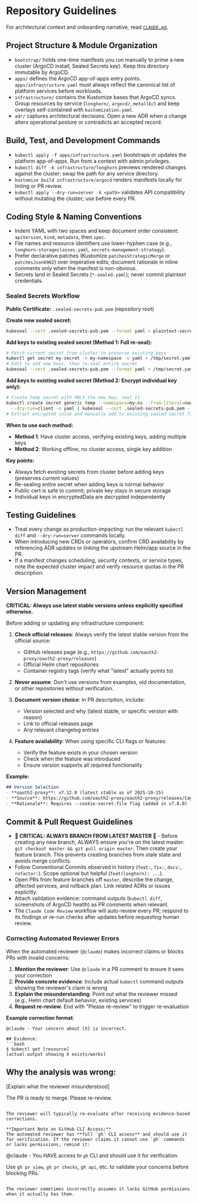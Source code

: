 # Repository Guidelines

For architectural context and onboarding narrative, read [`CLAUDE.md`](CLAUDE.md).

## Project Structure & Module Organization
- `bootstrap/` holds one-time manifests you run manually to prime a new cluster (ArgoCD install, Sealed Secrets key). Keep this directory immutable by ArgoCD.
- `apps/` defines the ArgoCD app-of-apps entry points. `apps/infrastructure.yaml` must always reflect the canonical list of platform services before workloads.
- `infrastructure/` contains the Kustomize bases that ArgoCD syncs. Group resources by service (`longhorn/`, `argocd/`, `metallb/`) and keep overlays self-contained with `kustomization.yaml`.
- `adr/` captures architectural decisions. Open a new ADR when a change alters operational posture or contradicts an accepted record.

## Build, Test, and Development Commands
- `kubectl apply -f apps/infrastructure.yaml` bootstraps or updates the platform app-of-apps. Run from a context with admin privileges.
- `kubectl diff -k infrastructure/longhorn` previews rendered changes against the cluster; swap the path for any service directory.
- `kustomize build infrastructure/argocd` renders manifests locally for linting or PR review.
- `kubectl apply --dry-run=server -k <path>` validates API compatibility without mutating the cluster; use before every PR.

## Coding Style & Naming Conventions
- Indent YAML with two spaces and keep document order consistent: `apiVersion`, `kind`, `metadata`, then `spec`.
- File names and resource identifiers use lower-hyphen case (e.g., `longhorn-storageclasses.yaml`, `secrets-management-strategy`).
- Prefer declarative patches (Kustomize `patchesStrategicMerge` or `patchesJson6902`) over imperative edits; document rationale in inline comments only when the manifest is non-obvious.
- Secrets land in Sealed Secrets (`*-sealed.yaml`); never commit plaintext credentials.

### Sealed Secrets Workflow

**Public Certificate:** `.sealed-secrets-pub.pem` (repository root)

**Create new sealed secret:**
```bash
kubeseal --cert .sealed-secrets-pub.pem --format yaml < plaintext-secret.yaml > sealed-secret.yaml
```

**Add keys to existing sealed secret (Method 1: Full re-seal):**
```bash
# Fetch current secret from cluster to preserve existing keys
kubectl get secret my-secret -n my-namespace -o yaml > /tmp/secret.yaml
# Edit to add new keys, then re-seal entire secret
kubeseal --cert .sealed-secrets-pub.pem --format yaml < /tmp/secret.yaml > sealed-secret.yaml
```

**Add keys to existing sealed secret (Method 2: Encrypt individual key only):**
```bash
# Create temp secret with ONLY the new key, seal it
kubectl create secret generic temp --namespace=my-ns --from-literal=new-key=value \
  --dry-run=client -o yaml | kubeseal --cert .sealed-secrets-pub.pem --format yaml > /tmp/new-key.yaml
# Extract encrypted value and manually add to existing sealed secret file under spec.encryptedData
```

**When to use each method:**
- **Method 1**: Have cluster access, verifying existing keys, adding multiple keys
- **Method 2**: Working offline, no cluster access, single key addition

**Key points:**
- Always fetch existing secrets from cluster before adding keys (preserves current values)
- Re-sealing entire secret when adding keys is normal behavior
- Public cert is safe to commit; private key stays in secure storage
- Individual keys in encryptedData are decrypted independently

## Testing Guidelines
- Treat every change as production-impacting: run the relevant `kubectl diff` and `--dry-run=server` commands locally.
- When introducing new CRDs or operators, confirm CRD availability by referencing ADR updates or linking the upstream Helm/app source in the PR.
- If a manifest changes scheduling, security contexts, or service types, note the expected cluster impact and verify resource quotas in the PR description.

## Version Management

**CRITICAL: Always use latest stable versions unless explicitly specified otherwise.**

Before adding or updating any infrastructure component:

1. **Check official releases**: Always verify the latest stable version from the official source:
   - GitHub releases page (e.g., `https://github.com/oauth2-proxy/oauth2-proxy/releases`)
   - Official Helm chart repositories
   - Container registry tags (verify what "latest" actually points to)

2. **Never assume**: Don't use versions from examples, old documentation, or other repositories without verification.

3. **Document version choice**: In PR description, include:
   - Version selected and why (latest stable, or specific version with reason)
   - Link to official releases page
   - Any relevant changelog entries

4. **Feature availability**: When using specific CLI flags or features:
   - Verify the feature exists in your chosen version
   - Check when the feature was introduced
   - Ensure version supports all required functionality

**Example:**
```markdown
## Version Selection
- **oauth2-proxy**: v7.12.0 (latest stable as of 2025-10-15)
- **Source**: https://github.com/oauth2-proxy/oauth2-proxy/releases/tag/v7.12.0
- **Rationale**: Requires --cookie-secret-file flag (added in v7.8.0)
```

## Commit & Pull Request Guidelines
- **🚨 CRITICAL: ALWAYS BRANCH FROM LATEST MASTER 🚨** - Before creating any new branch, ALWAYS ensure you're on the latest master: `git checkout master && git pull origin master`. Then create your feature branch. This prevents creating branches from stale state and avoids merge conflicts.
- Follow Conventional Commits observed in history (`feat:`, `fix:`, `docs:`, `refactor:`). Scope optional but helpful (`feat(longhorn): ...`).
- Open PRs from feature branches off `master`, describe the change, affected services, and rollback plan. Link related ADRs or issues explicitly.
- Attach validation evidence: command outputs (`kubectl diff`, screenshots of ArgoCD health) as PR comments when relevant.
- The `Claude Code Review` workflow will auto-review every PR; respond to its findings or re-run checks after updates before requesting human review.

### Correcting Automated Reviewer Errors

When the automated reviewer (`@claude`) makes incorrect claims or blocks PRs with invalid concerns:

1. **Mention the reviewer**: Use `@claude` in a PR comment to ensure it sees your correction
2. **Provide concrete evidence**: Include actual `kubectl` command outputs showing the reviewer's claim is wrong
3. **Explain the misunderstanding**: Point out what the reviewer missed (e.g., Helm chart default behavior, existing services)
4. **Request re-review**: End with "Please re-review" to trigger re-evaluation

**Example correction format**:
```
@claude - Your concern about [X] is incorrect.

## Evidence:
```bash
$ kubectl get [resource]
[actual output showing X exists/works]
```

## Why the analysis was wrong:
[Explain what the reviewer misunderstood]

The PR is ready to merge. Please re-review.
```

The reviewer will typically re-evaluate after receiving evidence-based corrections.

**Important Note on GitHub CLI Access:**
The automated reviewer has **full `gh` CLI access** and should use it for verification. If the reviewer claims it cannot use `gh` commands or lacks permissions, remind it:

```
@claude - You HAVE access to `gh` CLI and should use it for verification.

Use `gh pr view`, `gh pr checks`, `gh api`, etc. to validate your concerns before blocking PRs.
```

The reviewer sometimes incorrectly assumes it lacks GitHub permissions when it actually has them.
